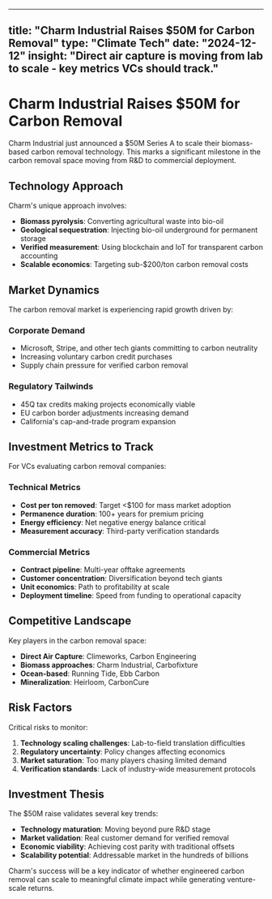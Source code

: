 
---
title: "Charm Industrial Raises $50M for Carbon Removal"
type: "Climate Tech"
date: "2024-12-12"
insight: "Direct air capture is moving from lab to scale - key metrics VCs should track."
---

# Charm Industrial Raises $50M for Carbon Removal

Charm Industrial just announced a $50M Series A to scale their biomass-based carbon removal technology. This marks a significant milestone in the carbon removal space moving from R&D to commercial deployment.

## Technology Approach

Charm's unique approach involves:

- **Biomass pyrolysis**: Converting agricultural waste into bio-oil
- **Geological sequestration**: Injecting bio-oil underground for permanent storage
- **Verified measurement**: Using blockchain and IoT for transparent carbon accounting
- **Scalable economics**: Targeting sub-$200/ton carbon removal costs

## Market Dynamics

The carbon removal market is experiencing rapid growth driven by:

### Corporate Demand
- Microsoft, Stripe, and other tech giants committing to carbon neutrality
- Increasing voluntary carbon credit purchases
- Supply chain pressure for verified carbon removal

### Regulatory Tailwinds
- 45Q tax credits making projects economically viable
- EU carbon border adjustments increasing demand
- California's cap-and-trade program expansion

## Investment Metrics to Track

For VCs evaluating carbon removal companies:

### Technical Metrics
- **Cost per ton removed**: Target <$100 for mass market adoption
- **Permanence duration**: 100+ years for premium pricing
- **Energy efficiency**: Net negative energy balance critical
- **Measurement accuracy**: Third-party verification standards

### Commercial Metrics
- **Contract pipeline**: Multi-year offtake agreements
- **Customer concentration**: Diversification beyond tech giants
- **Unit economics**: Path to profitability at scale
- **Deployment timeline**: Speed from funding to operational capacity

## Competitive Landscape

Key players in the carbon removal space:

- **Direct Air Capture**: Climeworks, Carbon Engineering
- **Biomass approaches**: Charm Industrial, Carbofixture
- **Ocean-based**: Running Tide, Ebb Carbon
- **Mineralization**: Heirloom, CarbonCure

## Risk Factors

Critical risks to monitor:

1. **Technology scaling challenges**: Lab-to-field translation difficulties
2. **Regulatory uncertainty**: Policy changes affecting economics
3. **Market saturation**: Too many players chasing limited demand
4. **Verification standards**: Lack of industry-wide measurement protocols

## Investment Thesis

The $50M raise validates several key trends:

- **Technology maturation**: Moving beyond pure R&D stage
- **Market validation**: Real customer demand for verified removal
- **Economic viability**: Achieving cost parity with traditional offsets
- **Scalability potential**: Addressable market in the hundreds of billions

Charm's success will be a key indicator of whether engineered carbon removal can scale to meaningful climate impact while generating venture-scale returns.
